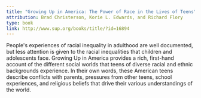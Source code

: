 ```yaml
---
title: "Growing Up in America: The Power of Race in the Lives of Teens"
attribution: Brad Christerson, Korie L. Edwards, and Richard Flory
type: book
link: http://www.sup.org/books/title/?id=16894
---
```


People's experiences of racial inequality in adulthood are well documented, but less attention is given to the racial inequalities that children and adolescents face. Growing Up in America provides a rich, first-hand account of the different social worlds that teens of diverse racial and ethnic backgrounds experience. In their own words, these American teens describe conflicts with parents, pressures from other teens, school experiences, and religious beliefs that drive their various understandings of the world.
